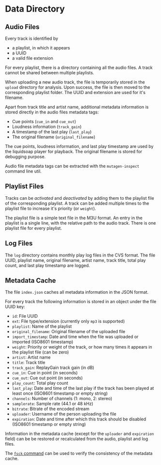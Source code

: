 # Data Directory

## Audio Files

Every track is identified by
* a playlist, in which it appears
* a UUID
* a valid file extension

For every playlist, there is a directory containing all the audio files. A track cannot be shared between multiple playlists.

When uploading a new audio track, the file is temporarily stored in the `upload` directory for analysis. Upon success, the file is then moved to the corresponding playlist folder. The UUID and extension are used for it's filename.

Apart from track title and artist name, additional metadata information is stored directly in the audio files metadata tags:
* Cue points (`cue_in` and `cue_out`)
* Loudness information (`track_gain`)
* A timestamp of the last play (`last_play`)
* The original filename (`original_filename`)

The cue points, loudness information, and last play timestamp are used by the liquidsoap player for playback. The original filename is stored for debugging purpose.

Audio file metadata tags can be extracted with the `mutagen-inspect` command line util.

## Playlist Files

Tracks can be _activated_ and _deactivated_ by adding them to the playlist file of the corresponding playlist. A track can be added multiple times to the playlist file to increase it's priority (or `weight`).

The playlist file is a simple text file in the M3U format. An entry in the playlist is a single line, with the relative path to the audio track. There is one playlist file for every playlist.

## Log Files

The `log` directory contains monthly play log files in the CVS format. The file UUID, playlist name, original filename, artist name, track title, total play count, and last play timestamp are logged.

## Metadata Cache

The file `index.json` caches all metadata information in the JSON format.

For every track the following information is stored in an object under the file UUID key:
- `id`: File UUID
- `ext`: File type/extension (currently only `mp3` is supported)
- `playlist`: Name of the playlist
- `original_filename`: Original filename of the uploaded file
- `import_timestamp`: Date and time when the file was uploaded or imported (ISO8601 timestamp)
- `weight`: Priority or weight of the track, or how many times it appears in the playlist file (can be zero)
- `artist`: Artist name
- `title`: Track title
- `track_gain`: ReplayGain track gain (in dB)
- `cue_in`: Cue in point (in seconds)
- `cue_out`: Cue out point (in seconds)
- `play_count`: Total play count
- `last_play`: Date and time of the last play if the track has been played at least once (ISO8601 timestamp or empty string)
- `channels`: Number of channels (1: mono, 2: stereo)
- `samplerate`: Sample rate (44.1 or 48 kHz)
- `bitrate`: Bitrate of the encoded stream
- `uploader`: Username of the person uploading the file
- `expiration`: Date and time after which this track should be disabled (ISO8601 timestamp or empty string)

Information in the metadata cache (except for the `uploader` and `expiration` field) can be be restored or recalculated from the audio, playlist and log files.

The [`fsck` command](cli.md) can be used to verify the consistency of the metadata cache.
